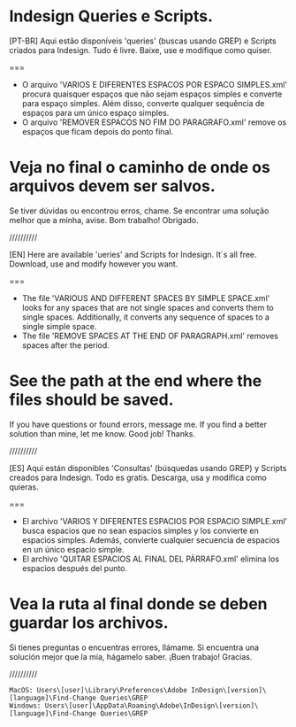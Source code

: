 # Indesign Queries e Scripts.
[PT-BR]
Aqui estão disponíveis 'queries' (buscas usando GREP) e Scripts criados para Indesign. Tudo é livre. Baixe, use e modifique como quiser.

===
- O arquivo 'VARIOS E DIFERENTES ESPACOS POR ESPACO SIMPLES.xml' procura quaisquer espaços que não sejam espaços simples e converte para espaço simples. Além disso, converte qualquer sequência de espaços para um único espaço simples.
- O arquivo 'REMOVER ESPACOS NO FIM DO PARAGRAFO.xml' remove os espaços que ficam depois do ponto final.

Veja no final o caminho de onde os arquivos devem ser salvos.
===

Se tiver dúvidas ou encontrou erros, chame.
Se encontrar uma solução melhor que a minha, avise.
Bom trabalho! Obrigado.

//////////

[EN]
Here are available 'ueries' and Scripts for Indesign. It´s all free. Download, use and modify however you want.

===
- The file 'VARIOUS AND DIFFERENT SPACES BY SIMPLE SPACE.xml' looks for any spaces that are not single spaces and converts them to single spaces. Additionally, it converts any sequence of spaces to a single simple space.
- The file 'REMOVE SPACES AT THE END OF PARAGRAPH.xml' removes spaces after the period.

See the path at the end where the files should be saved.
===

If you have questions or found errors, message me.
If you find a better solution than mine, let me know.
Good job! Thanks.

//////////

[ES]
Aquí están disponibles 'Consultas' (búsquedas usando GREP) y Scripts creados para Indesign. Todo es gratis. Descarga, usa y modifica como quieras.

===
- El archivo 'VARIOS Y DIFERENTES ESPACIOS POR ESPACIO SIMPLE.xml' busca espacios que no sean espacios simples y los convierte en espacios simples. Además, convierte cualquier secuencia de espacios en un único espacio simple.
- El archivo 'QUITAR ESPACIOS AL FINAL DEL PÁRRAFO.xml' elimina los espacios después del punto.

Vea la ruta al final donde se deben guardar los archivos.
===

Si tienes preguntas o encuentras errores, llámame.
Si encuentra una solución mejor que la mía, hágamelo saber.
¡Buen trabajo! Gracias.

//////////

	MacOS: Users\[user]\Library\Preferences\Adobe InDesign\[version]\[language]\Find-Change Queries\GREP
	Windows: Users\[user]\AppData\Roaming\Adobe\InDesign\[version]\[language]\Find-Change Queries\GREP
